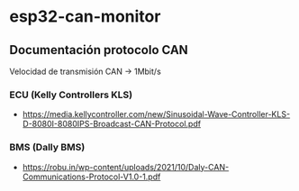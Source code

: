 # esp32-can-monitor 

## Documentación protocolo CAN
Velocidad de transmisión CAN -> 1Mbit/s
### ECU (Kelly Controllers KLS)
- https://media.kellycontroller.com/new/Sinusoidal-Wave-Controller-KLS-D-8080I-8080IPS-Broadcast-CAN-Protocol.pdf
### BMS (Dally BMS)
- https://robu.in/wp-content/uploads/2021/10/Daly-CAN-Communications-Protocol-V1.0-1.pdf
